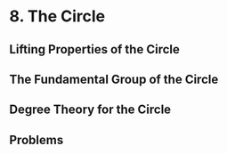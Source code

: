 # 8. The Circle
## Lifting Properties of the Circle
## The Fundamental Group of the Circle
## Degree Theory for the Circle
## Problems
